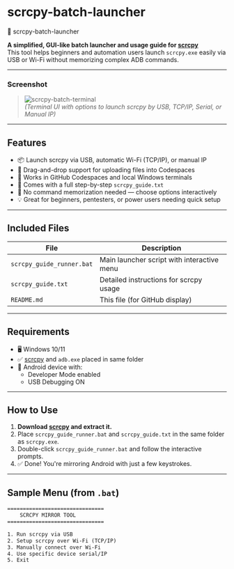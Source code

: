 # scrcpy-batch-launcher

📱 scrcpy-batch-launcher

**A simplified, GUI-like batch launcher and usage guide for [scrcpy](https://github.com/Genymobile/scrcpy)**  
This tool helps beginners and automation users launch `scrcpy.exe` easily via USB or Wi-Fi without memorizing complex ADB commands.

---

### Screenshot

> ![scrcpy-batch-terminal](https://user-images.githubusercontent.com/example/scrcpy-batch-ui.png)  
*(Terminal UI with options to launch scrcpy by USB, TCP/IP, Serial, or Manual IP)*

---

## Features

- 📦 Launch scrcpy via USB, automatic Wi-Fi (TCP/IP), or manual IP
- 📁 Drag-and-drop support for uploading files into Codespaces
- 🔧 Works in GitHub Codespaces and local Windows terminals
- 📘 Comes with a full step-by-step `scrcpy_guide.txt`
- 🧠 No command memorization needed — choose options interactively
- 💡 Great for beginners, pentesters, or power users needing quick setup

---

## Included Files

| File                    | Description                                  |
|-------------------------|----------------------------------------------|
| `scrcpy_guide_runner.bat` | Main launcher script with interactive menu   |
| `scrcpy_guide.txt`        | Detailed instructions for scrcpy usage       |
| `README.md`               | This file (for GitHub display)               |

---

## Requirements

- 🖥️ Windows 10/11
- ✅ [scrcpy](https://github.com/Genymobile/scrcpy) and `adb.exe` placed in same folder
- 📱 Android device with:
  - Developer Mode enabled
  - USB Debugging ON

---

## How to Use

1. **Download [scrcpy](https://github.com/Genymobile/scrcpy/releases) and extract it.**
2. Place `scrcpy_guide_runner.bat` and `scrcpy_guide.txt` in the same folder as `scrcpy.exe`.
3. Double-click `scrcpy_guide_runner.bat` and follow the interactive prompts.
4. ✅ Done! You're mirroring Android with just a few keystrokes.

---

## Sample Menu (from `.bat`)

```txt
===============================
    SCRCPY MIRROR TOOL
===============================

1. Run scrcpy via USB
2. Setup scrcpy over Wi-Fi (TCP/IP)
3. Manually connect over Wi-Fi
4. Use specific device serial/IP
5. Exit

